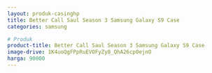 ```yaml
---
layout: produk-casinghp
title: Better Call Saul Season 3 Samsung Galaxy S9 Case
categories: samsung

# Produk
product-title: Better Call Saul Season 3 Samsung Galaxy S9 Case
image-drive: 1K4uoQgFPpRuEVOFyZy8_QhA26cp0ejnO
harga: 90000
---
```

